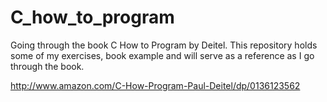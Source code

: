 # C_how_to_program
Going through the book C How to Program by Deitel. This repository holds some of my exercises, book example and will serve as a reference as I go through the book.

http://www.amazon.com/C-How-Program-Paul-Deitel/dp/0136123562
